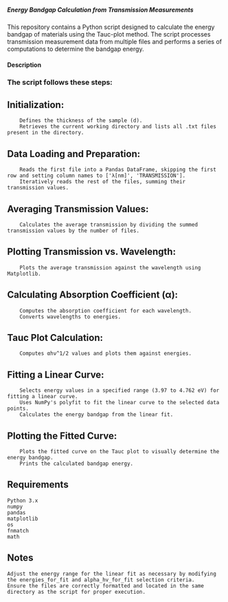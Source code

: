 ##### Energy Bandgap Calculation from Transmission Measurements

This repository contains a Python script designed to calculate the energy bandgap of materials using the Tauc-plot method. The script processes transmission measurement data from multiple files and performs a series of computations to determine the bandgap energy.
#### Description

### The script follows these steps:
## Initialization:
        Defines the thickness of the sample (d).
        Retrieves the current working directory and lists all .txt files present in the directory.

## Data Loading and Preparation:
        Reads the first file into a Pandas DataFrame, skipping the first row and setting column names to ['λ[nm]', 'TRANSMISSION'].
        Iteratively reads the rest of the files, summing their transmission values.

## Averaging Transmission Values:
        Calculates the average transmission by dividing the summed transmission values by the number of files.

## Plotting Transmission vs. Wavelength:
        Plots the average transmission against the wavelength using Matplotlib.

## Calculating Absorption Coefficient (α):
        Computes the absorption coefficient for each wavelength.
        Converts wavelengths to energies.

## Tauc Plot Calculation:
        Computes αhν^1/2 values and plots them against energies.

## Fitting a Linear Curve:
        Selects energy values in a specified range (3.97 to 4.762 eV) for fitting a linear curve.
        Uses NumPy's polyfit to fit the linear curve to the selected data points.
        Calculates the energy bandgap from the linear fit.

## Plotting the Fitted Curve:
        Plots the fitted curve on the Tauc plot to visually determine the energy bandgap.
        Prints the calculated bandgap energy.

## Requirements

    Python 3.x
    numpy
    pandas
    matplotlib
    os
    fnmatch
    math


## Notes
    Adjust the energy range for the linear fit as necessary by modifying the energies_for_fit and alpha_hv_for_fit selection criteria.
    Ensure the files are correctly formatted and located in the same directory as the script for proper execution.


